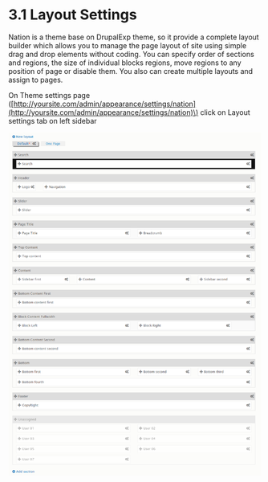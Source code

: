 # 3.1 Layout Settings

Nation is a theme base on DrupalExp theme, so it provide a complete layout builder which allows you to manage the page layout of site using simple drag and drop elements without coding. You can specify order of sections and regions, the size of individual blocks regions, move regions to any position of page or disable them. You also can create multiple layouts and assign to pages.

On Theme settings page \([http://yoursite.com/admin/appearance/settings/nation](http://yoursite.com/admin/appearance/settings/nation)\) click on Layout settings tab on left sidebar

![](../.gitbook/assets/nation-layout%20%281%29.png)


